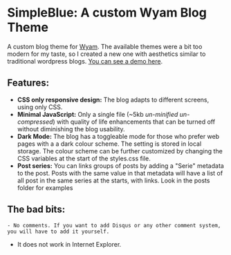 # SimpleBlue: A custom Wyam Blog Theme
 
A custom blog theme for [Wyam](http://Wyam.io). The available themes were a bit too modern for my taste, so I created a new one with aesthetics similar to traditional wordpress blogs. [You can see a demo here](https://macn1981.github.io/SimpleBlue_WyamBlogTheme/). 

## Features:

 - **CSS only responsive design:** The blog adapts to different screens, using only CSS.
 - **Minimal JavaScript:** Only a single file (~5kb *un-minified* *un-compressed*) with quality of life enhancements that can be turned off without diminishing the blog usability. 
 - **Dark Mode:** The blog has a toggleable mode for those who prefer web pages with a a dark colour scheme. The setting is stored in local storage. The colour scheme can be further customized by changing the CSS variables at the start of the styles.css file.
 - **Post series:** You can links groups of posts by adding a "Serie" metadata to the post. Posts with the same value in that metadata will have a list of all post in the same series at the starts, with links. Look in the posts folder for examples

## The bad bits:

	- No comments. If you want to add Disqus or any other comment system, you will have to add it yourself.
  - It does not work in Internet Explorer.
  
